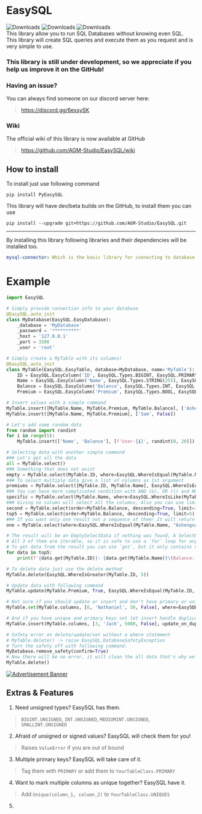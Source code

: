 # EasySQL
![Downloads](https://pepy.tech/badge/pyeasysql)
![Downloads](https://pepy.tech/badge/pyeasysql/week)
![Downloads](https://pepy.tech/badge/pyeasysql/month)  
This library allow you to run SQL Databases without knowing even SQL.  
This library will create SQL queries and execute them as you request and is very simple to use.

### This library is still under development, so we appreciate if you help us improve it on the GitHub!

### Having an issue?
You can always find someone on our discord server here:
> https://discord.gg/6exsySK

### Wiki
The official wiki of this library is now available at GitHub
> https://github.com/AGM-Studio/EasySQL/wiki

## How to install
To install just use following command
```shell
pip install PyEasySQL
```
This library will have dev/beta builds on the GitHub, to install them you can use

```shell
pip install --upgrade git+https://github.com/AGM-Studio/EasySQL.git
```
***
By installing this library following libraries and their dependencies will be installed too.
```yaml
mysql-connector: Which is the basic library for connecting to database
```
# Example

```python
import EasySQL

# Simply provide connection info to your database
@EasySQL.auto_init
class MyDatabase(EasySQL.EasyDatabase):
    _database = 'MyDatabase'
    _password = '**********'
    _host = '127.0.0.1'
    _port = 3306
    _user = 'root'

# Simply create a MyTable with its columns!
@EasySQL.auto_init
class MyTable(EasySQL.EasyTable, database=MyDatabase, name='MyTable'):
    ID = EasySQL.EasyColumn('ID', EasySQL.Types.BIGINT, EasySQL.PRIMARY, EasySQL.AUTO_INCREMENT)
    Name = EasySQL.EasyColumn('Name', EasySQL.Types.STRING(255), EasySQL.NOT_NULL, default='Missing')
    Balance = EasySQL.EasyColumn('Balance', EasySQL.Types.INT, EasySQL.NOT_NULL)
    Premium = EasySQL.EasyColumn('Premium', EasySQL.Types.BOOL, EasySQL.NOT_NULL, default=False)

# Insert values with a simple command
MyTable.insert([MyTable.Name, MyTable.Premium, MyTable.Balance], ['Ashenguard', True, 10])
MyTable.insert([MyTable.Name, MyTable.Premium], ['Sam', False])

# Let's add some random data 
from random import randint
for i in range(5):
    MyTable.insert(['Name', 'Balance'], [f'User-{i}', randint(0, 20)])

# Selecting data with another simple command
### Let's get all the data
all = MyTable.select()
### Something that does not exist
empty = MyTable.select(MyTable.ID, where=EasySQL.WhereIsEqual(MyTable.Name, "NO-ONE"))
### To select multiple data give a list of columns as 1st argument
premiums = MyTable.select([MyTable.ID, MyTable.Name], EasySQL.WhereIsEqual(MyTable.Premium, True))
### You can have more complicated condition with AND (&), OR (|) and NOT (~)
specific = MyTable.select(MyTable.Name, where=EasySQL.WhereIsLike(MyTable.Name, "Ash%").AND(EasySQL.WhereIsLesserEqual(MyTable.ID, 5)))
### Giving no column will select all the columns, Also you can use limit, offset and order to sort data
second = MyTable.select(order=MyTable.Balance, descending=True, limit=1, offset=1)
top5 = MyTable.select(order=MyTable.Balance, descending=True, limit=5)
### If you want only one result not a sequence of them! It will return a SelectData if a data is found or return None if none is found.
one = MyTable.select(where=EasySQL.WhereIsEqual(MyTable.Name, "Ashenguard"), force_one=True)

# The result will be an EmptySelectData if nothing was found, A SelectData if only one was found, Or a tuple of SelectData
# All 3 of them are iterable, so it is safe to use a `for` loop for any result
# To get data from the result you can use `get`, but it only contains columns requested in select method.
for data in top5:
    print(f'{data.get(MyTable.ID)}: {data.get(MyTable.Name)}\tBalance: {data.get(MyTable.Balance)}')

# To delete data just use the delete method
MyTable.delete(EasySQL.WhereIsGreater(MyTable.ID, 5))

# Update data with following command
MyTable.update(MyTable.Premium, True, EasySQL.WhereIsEqual(MyTable.ID, 3).OR(EasySQL.WhereIsEqual(MyTable.Name, 'Sam')))

# Not sure if you should update or insert and don't have primary or unique keys? Use set and it will be handled
MyTable.set(MyTable.columns, [6, 'Nathaniel', 50, False], where=EasySQL.WhereIsEqual(MyTable.ID, 5))

# And if you have unique and primary keys set let insert handle duplicates for you
MyTable.insert(MyTable.columns, [3, 'Jack', 5000, False], update_on_dup=True)

# Safety error on delete/update/set without a where statement
# MyTable.delete() -> raise EasySQL.DatabaseSafetyException
# Turn the safety off with following command.
MyDatabase.remove_safety(confirm=True)
# Now there will be no error, it will clean the all data that's why we had safety lock
MyTable.delete()
```

[![Advertisement Banner](https://2captcha.com/referral-banners/2captcha/08.gif)](https://2captcha.com/?from=19092307)

## Extras & Features
1. Need unsigned types? EasySQL has them.
> `BIGINT.UNSIGNED`, `INT.UNSIGNED`, `MEDIUMINT.UNSIGNED`, `SMALLINT.UNSIGNED`
2. Afraid of unsigned or signed values? EasySQL will check them for you!
> Raises `ValueError` if you are out of bound
3. Multiple primary keys? EasySQL will take care of it.
> Tag them with `PRIMARY` or add them to `YourTableClass.PRIMARY`
4. Want to mark multiple columns as unique together? EasySQL have it.
> Add `Unique(column_1, column_2)` to `YourTableClass.UNIQUES`
5. 